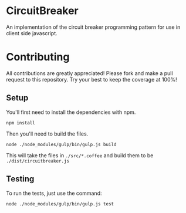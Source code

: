 # CircuitBreaker
An implementation of the circuit breaker programming pattern for use in client side javascript.



# Contributing
All contributions are greatly appreciated! Please fork and make a pull request to this repository. Try your best to keep the coverage at 100%!


## Setup
You'll first need to install the dependencies with npm.

```
npm install
```

Then you'll need to build the files.

```
node ./node_modules/gulp/bin/gulp.js build
```

This will take the files in `./src/*.coffee` and build them to be `./dist/circuitbreaker.js`


## Testing
To run the tests, just use the command:

```
node ./node_modules/gulp/bin/gulp.js test
```
